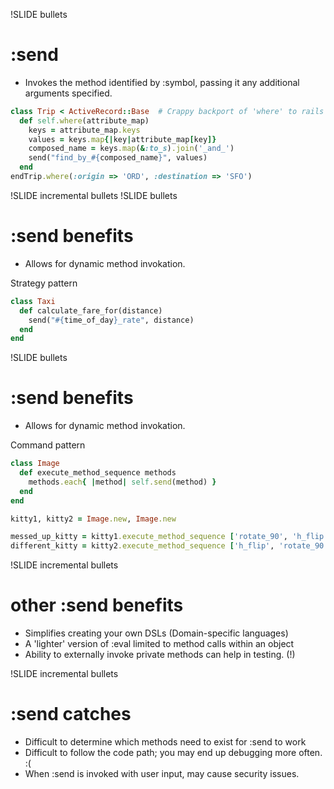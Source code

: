 !SLIDE bullets

# :send

- Invokes the method identified by :symbol, passing it any additional arguments specified.

```ruby
class Trip < ActiveRecord::Base  # Crappy backport of 'where' to rails 2.3
  def self.where(attribute_map)
    keys = attribute_map.keys
    values = keys.map{|key|attribute_map[key]}
    composed_name = keys.map(&:to_s).join('_and_')
    send("find_by_#{composed_name}", values)
  end
endTrip.where(:origin => 'ORD', :destination => 'SFO')
```
!SLIDE incremental bullets
!SLIDE bullets

# :send benefits

- Allows for dynamic method invokation.

Strategy pattern

```ruby
class Taxi
  def calculate_fare_for(distance)
    send("#{time_of_day}_rate", distance)
  end
end
```

!SLIDE bullets

# :send benefits

- Allows for dynamic method invokation.

Command pattern

```ruby
class Image
  def execute_method_sequence methods
    methods.each{ |method| self.send(method) }
  end
end

kitty1, kitty2 = Image.new, Image.new

messed_up_kitty = kitty1.execute_method_sequence ['rotate_90', 'h_flip']
different_kitty = kitty2.execute_method_sequence ['h_flip', 'rotate_90']
```

!SLIDE incremental bullets

# other :send benefits

- Simplifies creating your own DSLs (Domain-specific languages)
- A 'lighter' version of :eval limited to method calls within an object
- Ability to externally invoke private methods can help in testing. (!)

!SLIDE incremental bullets

# :send catches

- Difficult to determine which methods need to exist for :send to work
- Difficult to follow the code path; you may end up debugging more often.  :(
- When :send is invoked with user input, may cause security issues.
